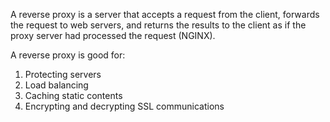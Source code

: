 A reverse proxy is a server that accepts a request from the client, forwards the request to web servers, and returns the results to the client as if the proxy server had processed the request (NGINX).

A reverse proxy is good for:

1. Protecting servers
2. Load balancing
3. Caching static contents
4. Encrypting and decrypting SSL communications